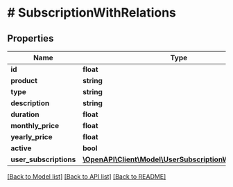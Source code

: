 # # SubscriptionWithRelations

## Properties

Name | Type | Description | Notes
------------ | ------------- | ------------- | -------------
**id** | **float** |  | [optional] 
**product** | **string** |  | 
**type** | **string** |  | [optional] 
**description** | **string** |  | 
**duration** | **float** |  | 
**monthly_price** | **float** |  | 
**yearly_price** | **float** |  | 
**active** | **bool** |  | 
**user_subscriptions** | [**\OpenAPI\Client\Model\UserSubscriptionWithRelations[]**](UserSubscriptionWithRelations.md) |  | [optional] 

[[Back to Model list]](../../README.md#documentation-for-models) [[Back to API list]](../../README.md#documentation-for-api-endpoints) [[Back to README]](../../README.md)


